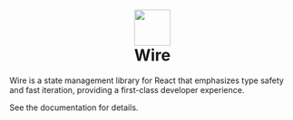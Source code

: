 <h1 align=center> <img src="https://avatars.githubusercontent.com/u/77865451?s=200&v=4" width=64 align=top /><br/>Wire</h1>

Wire is a state management library for React that emphasizes type safety and fast iteration, providing a first-class developer experience.

See the documentation for details.
